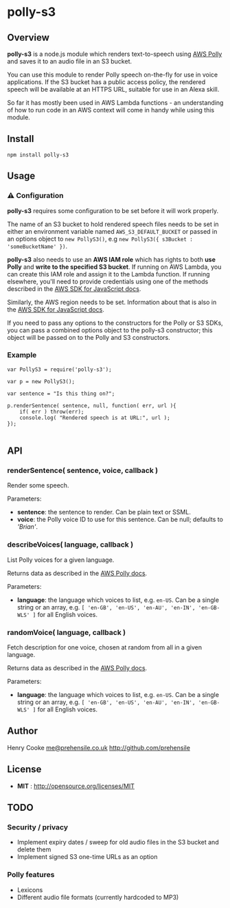 # polly-s3

## Overview

__polly-s3__ is a node.js module which renders text-to-speech using [AWS Polly](https://aws.amazon.com/polly/) and saves it to an audio file in an S3 bucket.

You can use this module to render Polly speech on-the-fly for use in voice applications. If the S3 bucket has a public access policy, the rendered speech will be available at an HTTPS URL, suitable for use in an Alexa skill.

So far it has mostly been used in AWS Lambda functions - an understanding of how to run code in an AWS context will come in handy while using this module.

## Install

`npm install polly-s3`

## Usage

### ⚠ Configuration

__polly-s3__ requires some configuration to be set before it will work properly.

The name of an S3 bucket to hold rendered speech files needs to be set in either an environment variable named `AWS_S3_DEFAULT_BUCKET` or passed in an options object to `new PollyS3()`, e.g `new PollyS3({ s3Bucket : 'someBucketName' })`. 

__polly-s3__ also needs to use an __AWS IAM role__ which has rights to both __use Polly__ and __write to the specified S3 bucket__. If running on AWS Lambda, you can create this IAM role and assign it to the Lambda function. If running elsewhere, you'll need to provide credentials using one of the methods described in the [AWS SDK for JavaScript docs](https://docs.aws.amazon.com/sdk-for-javascript/v2/developer-guide/setting-credentials-node.html).

Similarly, the AWS region needs to be set. Information about that is also in the [AWS SDK for JavaScript docs](https://docs.aws.amazon.com/sdk-for-javascript/v2/developer-guide/setting-region.html).

If you need to pass any options to the constructors for the Polly or S3 SDKs, you can pass a combined options object to the polly-s3 constructor; this object will be passed on to the Polly and S3 constructors.

### Example
```
var PollyS3 = require('polly-s3');

var p = new PollyS3();

var sentence = "Is this thing on?";

p.renderSentence( sentence, null, function( err, url ){
    if( err ) throw(err);
    console.log( "Rendered speech is at URL:", url );
});


```

## API

### renderSentence( sentence, voice, callback )

Render some speech.

Parameters:
 * __sentence__: the sentence to render. Can be plain text or SSML.
 * __voice__: the Polly voice ID to use for this sentence. Can be null; defaults to _'Brian'_.

### describeVoices( language, callback )

List Polly voices for a given language.

Returns data as described in the [AWS Polly docs](https://docs.aws.amazon.com/AWSJavaScriptSDK/latest/AWS/Polly.html#describeVoices-property).
 
Parameters:
* __language__: the language which voices to list, e.g. `en-US`. Can be a single string or an array, e.g. `[ 'en-GB', 'en-US', 'en-AU', 'en-IN', 'en-GB-WLS' ]` for all English voices.

### randomVoice( language, callback )

Fetch description for one voice, chosen at random from all in a given language.

Returns data as described in the [AWS Polly docs](https://docs.aws.amazon.com/AWSJavaScriptSDK/latest/AWS/Polly.html#describeVoices-property).
 
Parameters:
* __language__: the language which voices to list, e.g. `en-US`. Can be a single string or an array, e.g. `[ 'en-GB', 'en-US', 'en-AU', 'en-IN', 'en-GB-WLS' ]` for all English voices.

## Author

Henry Cooke <me@prehensile.co.uk> http://github.com/prehensile

## License

 - **MIT** : http://opensource.org/licenses/MIT

## TODO

### Security / privacy
- Implement expiry dates / sweep for old audio files in the S3 bucket and delete them
- Implement signed S3 one-time URLs as an option

### Polly features
- Lexicons
- Different audio file formats (currently hardcoded to MP3)

